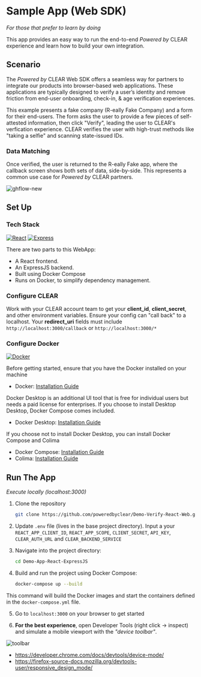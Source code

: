 # Sample App (Web SDK)
_For those that prefer to learn by doing_ 

This app provides an easy way to run the end-to-end _Powered by_ CLEAR experience and learn how to build your own integration. 

## Scenario
The _Powered by_ CLEAR Web SDK offers a seamless way for partners to integrate our products into browser-based web applications. These applications are typically designed to verify a user’s identity and remove friction from end-user onboarding, check-in, & age verification experiences. 

This example presents a fake company (R-eally Fake Company) and a form for their end-users. The form asks the user to provide a few pieces of self-attested information, then click "Verify", leading the user to CLEAR's verfication experience. CLEAR verifies the user with high-trust methods like "taking a selfie" and scanning state-issued IDs. 

### Data Matching
Once verified, the user is returned to the R-eally Fake app, where the callback screen shows both sets of data, side-by-side. This represents a common use case for _Powered by_ CLEAR partners.

![ghflow-new](https://github.com/poweredbyclear/Demo-Verify-React-Web/assets/111535748/305c1e4a-9a4d-48a2-8950-b05e1eb08636)

## Set Up 

### Tech Stack
[![React][React.js]][React-url] [![Express][Express.js]][Express-url]

There are two parts to this WebApp: 
- A React frontend. 
- An ExpressJS backend. 
- Built using Docker Compose
- Runs on Docker, to simplify dependency management. 

### Configure CLEAR

Work with your CLEAR account team to get your **client_id**, **client_secret**, and other environment variables. Ensure your config can "call back" to a localhost. Your **redirect_uri** fields must include `http://localhost:3000/callback` or `http://localhost:3000/*`

### Configure Docker
[![Docker][Dockerlogo]][Docker-url]

Before getting started, ensure that you have the Docker installed on your machine
- Docker: [Installation Guide](https://docs.docker.com/install/)

Docker Desktop is an additional UI tool that is free for individual users but needs a paid license for enterprises. If you choose to install Desktop Desktop, Docker Compose comes included. 
- Docker Desktop: [Installation Guide](https://www.docker.com/products/docker-desktop/)

If you choose not to install Docker Desktop, you can install Docker Compose and Colima
- Docker Compose: [Installation Guide](https://docs.docker.com/compose/install/)
- Colima: [Installation Guide](https://github.com/abiosoft/colima)

## Run The App
_Execute locally (localhost:3000)_

1. Clone the repository 
   ```sh
   git clone https://github.com/poweredbyclear/Demo-Verify-React-Web.git
   ```
   
2. Update `.env` file (lives in the base project directory). Input a your `REACT_APP_CLIENT_ID`, `REACT_APP_SCOPE`, `CLIENT_SECRET`, `API_KEY`, `CLEAR_AUTH_URL` and `CLEAR_BACKEND_SERVICE`

3. Navigate into the project directory:
   ```sh
   cd Demo-App-React-ExpressJS
   ```

4. Build and run the project using Docker Compose:
   ```sh
   docker-compose up --build
   ```
   
This command will build the Docker images and start the containers defined in the `docker-compose.yml` file.

5. Go to `localhost:3000` on your browser to get started

6. **For the best experience**, open Developer Tools (right click -> inspect) and simulate a mobile viewport with the _"device toolbar"_.

![toolbar](https://github.com/unrestrictedidentity/Demo-App-React-ExpressJS/assets/111535748/bf75c48e-16dc-4bd2-b1c9-0db0de8b9625)

- https://developer.chrome.com/docs/devtools/device-mode/
- https://firefox-source-docs.mozilla.org/devtools-user/responsive_design_mode/

[React.js]: https://img.shields.io/badge/React-20232A?style=for-the-badge&logo=react&logoColor=61DAFB
[React-url]: https://reactjs.org/
[Express.js]: https://img.shields.io/badge/express.js-4A4A55?style=for-the-badge&logo=express&logoColor=4FC08D
[Express-url]: https://expressjs.com/
[Dockerlogo]: https://img.shields.io/badge/docker-20232A?style=for-the-badge&logo=docker&logoColor=61DAFB
[Docker-url]: [https://expressjs.com/](https://docs.docker.com)https://docs.docker.com


